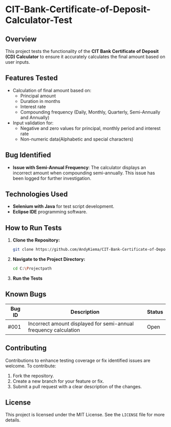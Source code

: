 # CIT-Bank-Certificate-of-Deposit-Calculator-Test

## Overview
This project tests the functionality of the **CIT Bank Certificate of Deposit (CD) Calculator** to ensure it accurately calculates the final amount based on user inputs.

## Features Tested
- Calculation of final amount based on:
  - Principal amount
  - Duration in months
  - Interest rate
  - Compounding frequency (Daily, Monthly, Quarterly, Semi-Annually and Annually)
- Input validation for:
  - Negative and zero values for principal, monthly period and interest rate
  - Non-numeric data(Alphabetic and special characters)

## Bug Identified
- **Issue with Semi-Annual Frequency**:
  The calculator displays an incorrect amount when compounding semi-annually. This issue has been logged for further investigation.

## Technologies Used
- **Selenium with Java** for test script development.
- **Eclipse IDE** programming software.

## How to Run Tests
1. **Clone the Repository:**
   ```bash
   git clone https://github.com/AndyKiema/CIT-Bank-Certificate-of-Deposit-Calculator-Test.git
   ```
2. **Navigate to the Project Directory:**
   ```bash
   cd C:\Projectpath
   ```
3. **Run the Tests**

## Known Bugs
| Bug ID | Description                               | Status       |
|--------|-------------------------------------------|--------------|
| #001   | Incorrect amount displayed for semi-annual frequency calculation | Open         |

## Contributing
Contributions to enhance testing coverage or fix identified issues are welcome. To contribute:
1. Fork the repository.
2. Create a new branch for your feature or fix.
3. Submit a pull request with a clear description of the changes.

## License
This project is licensed under the MIT License. See the `LICENSE` file for more details.



